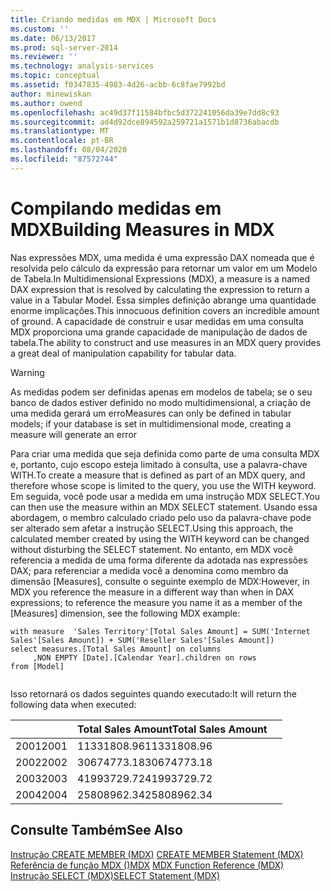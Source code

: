```yaml
---
title: Criando medidas em MDX | Microsoft Docs
ms.custom: ''
ms.date: 06/13/2017
ms.prod: sql-server-2014
ms.reviewer: ''
ms.technology: analysis-services
ms.topic: conceptual
ms.assetid: f0347835-4983-4d26-acbb-6c8fae7992bd
author: minewiskan
ms.author: owend
ms.openlocfilehash: ac49d37f11584bfbc5d372241056da39e7dd8c93
ms.sourcegitcommit: ad4d92dce894592a259721a1571b1d8736abacdb
ms.translationtype: MT
ms.contentlocale: pt-BR
ms.lasthandoff: 08/04/2020
ms.locfileid: "87572744"
---
```

# <a name="building-measures-in-mdx"></a><span data-ttu-id="a80fa-102">Compilando medidas em MDX</span><span class="sxs-lookup"><span data-stu-id="a80fa-102">Building Measures in MDX</span></span>
  <span data-ttu-id="a80fa-103">Nas expressões MDX, uma medida é uma expressão DAX nomeada que é resolvida pelo cálculo da expressão para retornar um valor em um Modelo de Tabela.</span><span class="sxs-lookup"><span data-stu-id="a80fa-103">In Multidimensional Expressions (MDX), a measure is a named DAX expression that is resolved by calculating the expression to return a value in a Tabular Model.</span></span> <span data-ttu-id="a80fa-104">Essa simples definição abrange uma quantidade enorme implicações.</span><span class="sxs-lookup"><span data-stu-id="a80fa-104">This innocuous definition covers an incredible amount of ground.</span></span> <span data-ttu-id="a80fa-105">A capacidade de construir e usar medidas em uma consulta MDX proporciona uma grande capacidade de manipulação de dados de tabela.</span><span class="sxs-lookup"><span data-stu-id="a80fa-105">The ability to construct and use measures in an MDX query provides a great deal of manipulation capability for tabular data.</span></span>  
  
> [!WARNING]  
>  <span data-ttu-id="a80fa-106">As medidas podem ser definidas apenas em modelos de tabela; se o seu banco de dados estiver definido no modo multidimensional, a criação de uma medida gerará um erro</span><span class="sxs-lookup"><span data-stu-id="a80fa-106">Measures can only be defined in tabular models; if your database is set in multidimensional mode, creating a measure will generate an error</span></span>  
  
 <span data-ttu-id="a80fa-107">Para criar uma medida que seja definida como parte de uma consulta MDX e, portanto, cujo escopo esteja limitado à consulta, use a palavra-chave WITH.</span><span class="sxs-lookup"><span data-stu-id="a80fa-107">To create a measure that is defined as part of an MDX query, and therefore whose scope is limited to the query, you use the WITH keyword.</span></span> <span data-ttu-id="a80fa-108">Em seguida, você pode usar a medida em uma instrução MDX SELECT.</span><span class="sxs-lookup"><span data-stu-id="a80fa-108">You can then use the measure within an MDX SELECT statement.</span></span> <span data-ttu-id="a80fa-109">Usando essa abordagem, o membro calculado criado pelo uso da palavra-chave pode ser alterado sem afetar a instrução SELECT.</span><span class="sxs-lookup"><span data-stu-id="a80fa-109">Using this approach, the calculated member created by using the WITH keyword can be changed without disturbing the SELECT statement.</span></span> <span data-ttu-id="a80fa-110">No entanto, em MDX você referencia a medida de uma forma diferente da adotada nas expressões DAX; para referenciar a medida você a denomina como membro da dimensão [Measures], consulte o seguinte exemplo de MDX:</span><span class="sxs-lookup"><span data-stu-id="a80fa-110">However, in MDX you reference the measure in a different way than when in DAX expressions; to reference the measure you name it as a member of the [Measures] dimension, see the following MDX example:</span></span>  
  
```  
with measure  'Sales Territory'[Total Sales Amount] = SUM('Internet Sales'[Sales Amount]) + SUM('Reseller Sales'[Sales Amount])  
select measures.[Total Sales Amount] on columns  
     ,NON EMPTY [Date].[Calendar Year].children on rows  
from [Model]  
  
```  
  
 <span data-ttu-id="a80fa-111">Isso retornará os dados seguintes quando executado:</span><span class="sxs-lookup"><span data-stu-id="a80fa-111">It will return the following data when executed:</span></span>  
  
||<span data-ttu-id="a80fa-112">Total Sales Amount</span><span class="sxs-lookup"><span data-stu-id="a80fa-112">Total Sales Amount</span></span>||  
|-|------------------------|-|  
|<span data-ttu-id="a80fa-113">2001</span><span class="sxs-lookup"><span data-stu-id="a80fa-113">2001</span></span>|<span data-ttu-id="a80fa-114">11331808.96</span><span class="sxs-lookup"><span data-stu-id="a80fa-114">11331808.96</span></span>||  
|<span data-ttu-id="a80fa-115">2002</span><span class="sxs-lookup"><span data-stu-id="a80fa-115">2002</span></span>|<span data-ttu-id="a80fa-116">30674773.18</span><span class="sxs-lookup"><span data-stu-id="a80fa-116">30674773.18</span></span>||  
|<span data-ttu-id="a80fa-117">2003</span><span class="sxs-lookup"><span data-stu-id="a80fa-117">2003</span></span>|<span data-ttu-id="a80fa-118">41993729.72</span><span class="sxs-lookup"><span data-stu-id="a80fa-118">41993729.72</span></span>||  
|<span data-ttu-id="a80fa-119">2004</span><span class="sxs-lookup"><span data-stu-id="a80fa-119">2004</span></span>|<span data-ttu-id="a80fa-120">25808962.34</span><span class="sxs-lookup"><span data-stu-id="a80fa-120">25808962.34</span></span>||  
  
## <a name="see-also"></a><span data-ttu-id="a80fa-121">Consulte Também</span><span class="sxs-lookup"><span data-stu-id="a80fa-121">See Also</span></span>  
 <span data-ttu-id="a80fa-122">[Instrução CREATE MEMBER &#40;MDX&#41;](/sql/mdx/mdx-data-definition-create-member) </span><span class="sxs-lookup"><span data-stu-id="a80fa-122">[CREATE MEMBER Statement &#40;MDX&#41;](/sql/mdx/mdx-data-definition-create-member) </span></span>  
 <span data-ttu-id="a80fa-123">[Referência de função MDX &#40;&#41;MDX](/sql/mdx/mdx-function-reference-mdx) </span><span class="sxs-lookup"><span data-stu-id="a80fa-123">[MDX Function Reference &#40;MDX&#41;](/sql/mdx/mdx-function-reference-mdx) </span></span>  
 [<span data-ttu-id="a80fa-124">Instrução SELECT &#40;MDX&#41;</span><span class="sxs-lookup"><span data-stu-id="a80fa-124">SELECT Statement &#40;MDX&#41;</span></span>](/sql/mdx/mdx-data-manipulation-select)  
  
  
